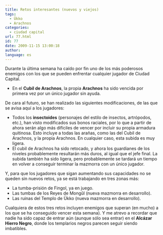 ```yaml
---
title: Retos interesantes (nuevos y viejos)
tags:
  - Ükko
  - Arachnos
categories:
  - ciudad capital
url: 77.html
id: 77
date: 2009-11-15 13:00:18
author:
language: es
---
```


Durante la última semana ha caído por fin uno de los más poderosos enemigos con los que se pueden enfrentar cualquier jugador de Ciudad Capital.

*   En el **Cubil de Arachnos**, la propia **Arachnos** ha sido vencida por primera vez por un único jugador sin ayuda.

De cara al futuro, se han realizado las siguientes modificaciones, de las que se avisa aquí a los jugadores:

*   Todos los **insectoides** (personajes del estilo de insectos, artrópodos, etc.), han visto modificados sus bonos raciales, por lo que a partir de ahora serán algo más difíciles de vencer por incluir su propia armadura quitinosa. Esto incluye a todas las arañas, como las del Cubil de Arachnos, y la propia Arachnos. En cualquier caso, esta subida es muy ligera.
*   El cubil de Arachnos ha sido retocado, y ahora los guardianes de los niveles probablemente resultarán más duros, al igual que el jefe final. La subida también ha sido ligera, pero probablemente se tardará un tiempo en volver a conseguir terminar la mazmorra con un único jugador.

Y, para que los jugadores que sigan aumentando sus capacidades no se queden sin nuevos retos, ya se está trabajando en tres zonas más:

*   La tumba-prisión de Fingol, ya en juego.
*   Las tumbas de los Reyes de Mongûl (nueva mazmorra en desarrollo).
*   Las ruinas del Templo de Ükko (nueva mazmorra en desarrollo).

Cualquiera de estos tres retos incluyen enemigos que superan (en mucho) a los que se ha conseguido vencer esta semana). Y me atrevo a recordar que nadie ha sido capaz de entrar aún (aunque sólo sea entrar) en el **Alcázar Hierro Negro**, donde los templarios negros parecen seguir siendo imbatibles.
